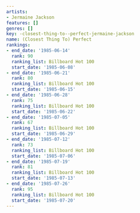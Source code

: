 ```yaml
---
artists:
- Jermaine Jackson
features: []
genres: []
key: -closest-thing-to--perfect-jermaine-jackson
name: (Closest Thing To) Perfect
rankings:
- end_date: '1985-06-14'
  rank: 90
  ranking_list: Billboard Hot 100
  start_date: '1985-06-08'
- end_date: '1985-06-21'
  rank: 80
  ranking_list: Billboard Hot 100
  start_date: '1985-06-15'
- end_date: '1985-06-28'
  rank: 75
  ranking_list: Billboard Hot 100
  start_date: '1985-06-22'
- end_date: '1985-07-05'
  rank: 67
  ranking_list: Billboard Hot 100
  start_date: '1985-06-29'
- end_date: '1985-07-12'
  rank: 73
  ranking_list: Billboard Hot 100
  start_date: '1985-07-06'
- end_date: '1985-07-19'
  rank: 81
  ranking_list: Billboard Hot 100
  start_date: '1985-07-13'
- end_date: '1985-07-26'
  rank: 95
  ranking_list: Billboard Hot 100
  start_date: '1985-07-20'
---
```


